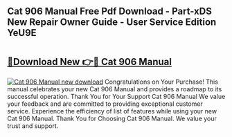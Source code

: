 ## Cat 906 Manual Free Pdf Download - Part-xDS New Repair Owner Guide - User Service Edition YeU9E

# <h2><a href="http://bc81613.oget.top/?id=Cat+906+Manual">🔗Download New 👉🔴 Cat 906 Manual</a></h2>

[![Cat 906 Manual new download](https://i.imgur.com/5g1atiW.png)](http://bc81613.oget.top/?id=Cat+906+Manual)
Congratulations on Your Purchase! This manual celebrates your new Cat 906 Manual and provides a roadmap to its successful operation. Thank You for Your Support Cat 906 Manual We value your feedback and are committed to providing exceptional customer service. Experience the efficiency of list of features while using your new Cat 906 Manual. Thank You for Choosing Cat 906 Manual. We value your trust and support.

